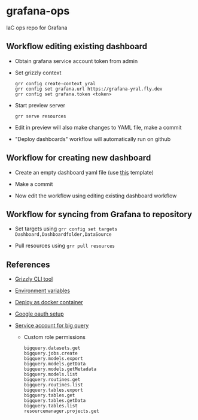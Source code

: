 # grafana-ops

IaC ops repo for Grafana

## Workflow editing existing dashboard

-   Obtain grafana service account token from admin

-   Set grizzly context

    ```
    grr config create-context yral
    grr config set grafana.url https://grafana-yral.fly.dev
    grr config set grafana.token <token>
    ```

-   Start preview server

    ```
    grr serve resources
    ```

-   Edit in preview will also make changes to YAML file, make a commit

-   "Deploy dashboards" workflow will automatically run on github

## Workflow for creating new dashboard

-   Create an empty dashboard yaml file (use [this](https://grafana.github.io/grizzly/grafana/#placing-dashboards-in-folders) template)

-   Make a commit

-   Now edit the workflow using editing existing dashboard workflow

## Workflow for syncing from Grafana to repository

- Set targets using `grr config set targets Dashboard,Dashboardfolder,DataSource`

- Pull resources using `grr pull resources`

## References

-   [Grizzly CLI tool](https://www.youtube.com/watch?v=sPD5ZUeoPus&t=287s)

-   [Environment variables](https://grafana.com/docs/grafana/latest/setup-grafana/configure-grafana/)

-   [Deploy as docker container](https://grafana.com/docs/grafana/latest/setup-grafana/installation/docker/)

-   [Google oauth setup](https://grafana.com/docs/grafana/latest/setup-grafana/configure-security/configure-authentication/google/#configure-google-oauth2-authentication)

-   [Service account for big query](https://cloud.google.com/iam/docs/service-accounts-create)

    -   Custom role permissions
        ```
        bigquery.datasets.get
        bigquery.jobs.create
        bigquery.models.export
        bigquery.models.getData
        bigquery.models.getMetadata
        bigquery.models.list
        bigquery.routines.get
        bigquery.routines.list
        bigquery.tables.export
        bigquery.tables.get
        bigquery.tables.getData
        bigquery.tables.list
        resourcemanager.projects.get
        ```
